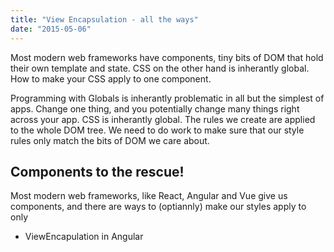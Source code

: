 ```yaml
---
title: "View Encapsulation - all the ways"
date: "2015-05-06"
---
```


Most modern web frameworks have components, tiny bits of DOM that hold their own template and state. CSS on the other hand is inherantly global. How to make your CSS apply to one component.

Programming with Globals is inherantly problematic in all but the simplest of apps. Change one thing, and you potentially change many things right across your app. CSS is inherantly global. The rules we create are applied to the whole DOM tree. We need to do work to make sure that our style rules only match the bits of DOM we care about.

## Components to the rescue!

Most modern web frameworks, like React, Angular and Vue give us components, and there are ways to (optiannly) make our styles apply to only

* ViewEncapulation in Angular
